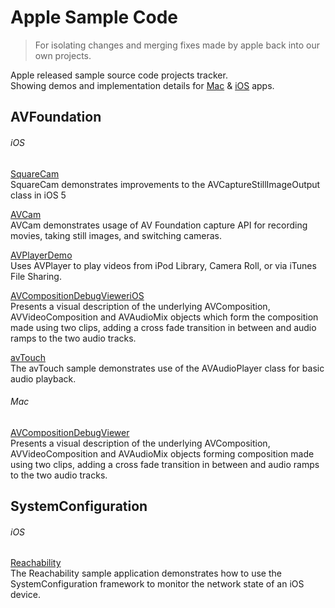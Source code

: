 Apple Sample Code
=================

>For isolating changes and merging fixes made by apple back into our own projects.

Apple released sample source code projects tracker.  
Showing demos and implementation details for [Mac][2] & [iOS][1] apps.  

AVFoundation
------------
###### iOS
[SquareCam](https://github.com/sugarso/AppleSampleCode/tree/master/iOS/AVFoundation/SquareCam)  
SquareCam demonstrates improvements to the AVCaptureStillImageOutput class in iOS 5

[AVCam](https://github.com/sugarso/AppleSampleCode/tree/master/iOS/AVFoundation/AVCam)  
AVCam demonstrates usage of AV Foundation capture API for recording movies, taking still images, and switching cameras.

[AVPlayerDemo](https://github.com/sugarso/AppleSampleCode/tree/master/iOS/AVFoundation/AVPlayerDemo)  
Uses AVPlayer to play videos from iPod Library, Camera Roll, or via iTunes File Sharing.

[AVCompositionDebugVieweriOS](https://github.com/sugarso/AppleSampleCode/tree/master/iOS/AVFoundation/AVCompositionDebugVieweriOS)  
Presents a visual description of the underlying AVComposition, AVVideoComposition and AVAudioMix objects which form the composition made using two clips, adding a cross fade transition in between and audio ramps to the two audio tracks.

[avTouch](https://github.com/sugarso/AppleSampleCode/tree/master/iOS/AVFoundation/avTouch)  
The avTouch sample demonstrates use of the AVAudioPlayer class for basic audio playback.

###### Mac
[AVCompositionDebugViewer](https://github.com/sugarso/AppleSampleCode/tree/master/Mac/AVFoundation/AVCompositionDebugViewer)  
Presents a visual description of the underlying AVComposition, AVVideoComposition and AVAudioMix objects forming composition made using two clips, adding a cross fade transition in between and audio ramps to the two audio tracks.

SystemConfiguration
-------------------
###### iOS
[Reachability](https://github.com/sugarso/AppleSampleCode/tree/master/iOS/SystemConfiguration/Reachability)  
The Reachability sample application demonstrates how to use the SystemConfiguration framework to monitor the network state of an iOS device.

[1]: https://developer.apple.com/library/ios/navigation/#section=Resource%20Types&topic=Sample%20Code
[2]: https://developer.apple.com/library/mac/navigation/index.html#topic=Sample+Code&section=Resource+Types
